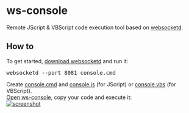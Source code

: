 ws-console
==========

Remote JScript & VBScript code execution tool based on <a href="https://github.com/joewalnes/websocketd">websocketd</a>.

How to
----------

To get started, <a href="https://github.com/joewalnes/websocketd/wiki/Download-and-install">download websocketd</a> and run it:
<pre>websocketd --port 8081 console.cmd</pre>
Create <a href="https://github.com/dab00/ws-console/blob/master/console.cmd">console.cmd</a> and 
<a href="https://github.com/dab00/ws-console/blob/master/console.js">console.js</a> (for JScript) or 
<a href="https://github.com/dab00/ws-console/blob/master/console.vbs">console.vbs</a> (for VBScript). <br/>
<a href="https://googledrive.com/host/0B0YcK5KeNe1tMngtVkduNnBpams/WS-console.html">Open ws-console</a>, copy your code and execute it:<br/>
<a href="https://github.com/dab00/ws-console/raw/master/screenshot.jpg" target="_blank">
<img src="https://github.com/dab00/ws-console/raw/master/screenshot.jpg" alt="screenshot" style="max-width:100%;">
</a>
